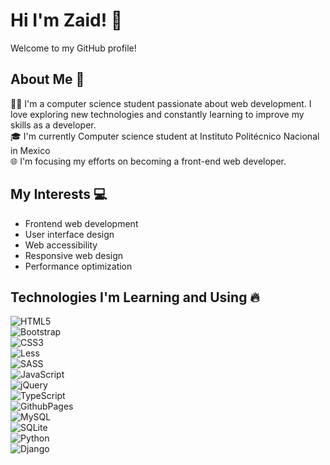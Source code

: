# Hi I'm Zaid! 👋

Welcome to my GitHub profile!

## About Me :boy:

🧑‍💻 I'm a computer science student passionate about web development. I love exploring new technologies and constantly learning to improve my skills as a developer. <br>
:mortar_board: I'm currently Computer science student at Instituto Politécnico Nacional in Mexico<br>
🌐 I'm focusing my efforts on becoming a front-end web developer.<br>
## My Interests :computer: 
- Frontend web development
- User interface design
- Web accessibility
- Responsive web design
- Performance optimization
## Technologies I'm Learning and Using 🔥
![HTML5](https://img.shields.io/badge/html5-%23E34F26.svg?style=for-the-badge&logo=html5&logoColor=white) <br>![Bootstrap](https://img.shields.io/badge/bootstrap-%238511FA.svg?style=for-the-badge&logo=bootstrap&logoColor=white) <br>![CSS3](https://img.shields.io/badge/css3-%231572B6.svg?style=for-the-badge&logo=css3&logoColor=white) <br>![Less](https://img.shields.io/badge/less-2B4C80?style=for-the-badge&logo=less&logoColor=white) <br>![SASS](https://img.shields.io/badge/SASS-hotpink.svg?style=for-the-badge&logo=SASS&logoColor=white) <br>![JavaScript](https://img.shields.io/badge/javascript-%23323330.svg?style=for-the-badge&logo=javascript&logoColor=%23F7DF1E) <br>![jQuery](https://img.shields.io/badge/jquery-%230769AD.svg?style=for-the-badge&logo=jquery&logoColor=white) <br>![TypeScript](https://img.shields.io/badge/typescript-%23007ACC.svg?style=for-the-badge&logo=typescript&logoColor=white) <br>![GithubPages](https://img.shields.io/badge/github%20pages-121013?style=for-the-badge&logo=github&logoColor=white) <br>![MySQL](https://img.shields.io/badge/mysql-%2300000f.svg?style=for-the-badge&logo=mysql&logoColor=white) <br>![SQLite](https://img.shields.io/badge/sqlite-%2307405e.svg?style=for-the-badge&logo=sqlite&logoColor=white) <br>![Python](https://img.shields.io/badge/python-3670A0?style=for-the-badge&logo=python&logoColor=ffdd54) <br>![Django](https://img.shields.io/badge/django-%23092E20.svg?style=for-the-badge&logo=django&logoColor=white)

<!-- Proudly created with GPRM ( https://gprm.itsvg.in ) -->


